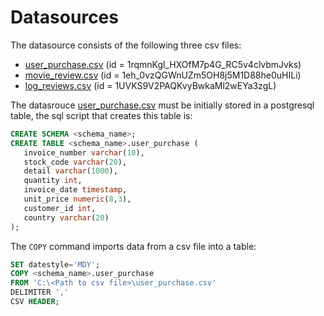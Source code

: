 # Datasources

The datasource consists of the following three csv files:
- [user_purchase.csv](https://drive.google.com/file/d/1rqmnKgl_HXOfM7p4G_RC5v4clvbmJvks/view) (id = 1rqmnKgl_HXOfM7p4G_RC5v4clvbmJvks)
- [movie_review.csv](https://drive.google.com/file/d/1eh_0vzQGWnUZm5OH8j5M1D88he0uHILi/view) (id = 1eh_0vzQGWnUZm5OH8j5M1D88he0uHILi)
- [log_reviews.csv](https://drive.google.com/file/d/1UVKS9V2PAQKvyBwkaMl2wEYa3zgL-GlH/view) (id = 1UVKS9V2PAQKvyBwkaMl2wEYa3zgL)

The datasrouce [user_purchase.csv](https://drive.google.com/file/d/1rqmnKgl_HXOfM7p4G_RC5v4clvbmJvks/view) must be initially stored in a postgresql table, the sql script that creates this table is:

```sql
CREATE SCHEMA <schema_name>;
CREATE TABLE <schema_name>.user_purchase (
   invoice_number varchar(10),
   stock_code varchar(20),
   detail varchar(1000),
   quantity int,
   invoice_date timestamp,
   unit_price numeric(8,3),
   customer_id int,
   country varchar(20)
);
```

The ```COPY``` command imports data from a csv file into a table:

```sql
SET datestyle='MDY';
COPY <schema_name>.user_purchase
FROM 'C:\<Path to csv file>\user_purchase.csv'
DELIMITER ','
CSV HEADER;
```